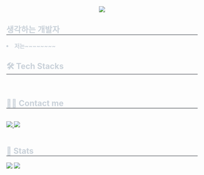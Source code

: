 <div align= "center">
    <img src="https://capsule-render.vercel.app/api?type=waving&color=c4dee9&height=180&text=JuneYoung%20Park&animation=twinkling&fontColor=ffffff&fontSize=60" />
    </div>
    <div style="text-align: left;"> 
    <h2 style="border-bottom: 1px solid #21262d; color: #c9d1d9;"> 생각하는 개발자 </h2>  
    <div style="font-weight: 700; font-size: 15px; text-align: left; color: #c9d1d9;"> <li> 저는~~~~~~~~ </div> 
    </div>
    <div style="text-align: left;">
    <h2 style="border-bottom: 1px solid #21262d; color: #c9d1d9;"> 🛠️ Tech Stacks </h2> <br> 
    <div style="margin: ; text-align: left;" "text-align: left;"> </div>
    </div>
    <div style="text-align: left;">
    <h2 style="border-bottom: 1px solid #21262d; color: #c9d1d9;"> 🧑‍💻 Contact me </h2> <br> 
    <div style="text-align: left;"> <a href=june'__'yyy> <img src="https://img.shields.io/badge/Instagram-E4405F?style=flat&logo=Instagram&logoColor=white&link=june'__'yyy"> </a>
         <a href=> <img src="https://img.shields.io/badge/Notion-000000?style=flat&logo=Notion&logoColor=white&link="> </a>
          </div>  <br> 
    <div style="text-align: left;">  </div> 
    </div>
    <div style="text-align: left;"> 
    <h2 style="border-bottom: 1px solid #21262d; color: #c9d1d9;"> 🏅 Stats </h2> <div style="text-align: left;"> <img src="https://github-readme-stats.vercel.app/api?username=parkstar12&bg_color=180,deeefc,00000000&title_color=000000&text_color=000000"
         /> <img src="https://github-readme-stats.vercel.app/api/top-langs/?username=parkstar12&layout=compact&bg_color=180,deeefc,00000000&title_color=000000&text_color=000000"
           /> </div> 
    </div>
    

